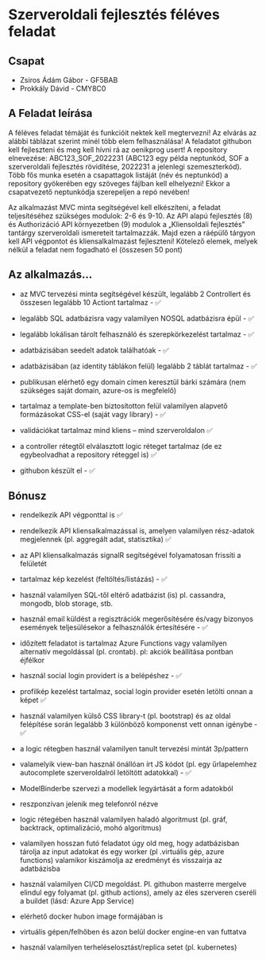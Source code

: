 # Szerveroldali fejlesztés féléves feladat

## Csapat
- Zsiros Ádám Gábor - GF5BAB
- Prokkály Dávid - CMY8C0

## A Feladat leírása
A féléves feladat témáját és funkcióit nektek kell megtervezni! Az elvárás az alábbi táblázat 
szerint minél több elem felhasználása!
A feladatot githubon kell fejleszteni és meg kell hívni rá az oenikprog usert! A repository 
elnevezése: ABC123_SOF_2022231
(ABC123 egy példa neptunkód, SOF a szerveroldali fejlesztés rövidítése, 2022231 a jelenlegi 
szemeszterkód). Több fős munka esetén a csapattagok listáját (név és neptunkód) a 
repository gyökerében egy szöveges fájlban kell elhelyezni! Ekkor a csapatvezető 
neptunkódja szerepeljen a repó nevében!

Az alkalmazást MVC minta segítségével kell elkészíteni, a feladat teljesítéséhez szükséges 
modulok: 2-6 és 9-10. Az API alapú fejlesztés (8) és Authorizáció API környezetben (9) 
modulok a „Kliensoldali fejlesztés” tantárgy szerveroldali ismereteit tartalmazzák. Majd ezen 
a ráépülő tárgyon kell API végpontot és kliensalkalmazást fejleszteni! 
Kötelező elemek, melyek nélkül a feladat nem fogadható el (összesen 50 pont)

## Az alkalmazás...

- az MVC tervezési minta segítségével készült, legalább 2 Controllert és összesen 
legalább 10 Actiont tartalmaz - ✅

- legalább SQL adatbázisra vagy valamilyen NOSQL adatbázisra épül - ✅

- legalább lokálisan tárolt felhasználó és szerepkörkezelést tartalmaz - ✅

- adatbázisában seedelt adatok találhatóak - ✅ 

- adatbázisában (az identity táblákon felül) legalább 2 táblát tartalmaz - ✅ 

- publikusan elérhető egy domain címen keresztül bárki számára (nem szükséges saját 
domain, azure-os is megfelelő)

- tartalmaz a template-ben biztosítotton felül valamilyen alapvető formázásokat CSS-el (saját vagy library) - ✅

- validációkat tartalmaz mind kliens – mind szerveroldalon ✅

- a controller rétegtől elválasztott logic réteget tartalmaz (de ez egybeolvadhat a 
repository réteggel is) ✅

- githubon készült el - ✅ 

## Bónusz

- rendelkezik API végponttal is ✅
  
- rendelkezik API kliensalkalmazással is, amelyen valamilyen rész-adatok megjelennek 
(pl. aggregált adat, statisztika) ✅

- az API kliensalkalmazás signalR segítségével folyamatosan frissíti a felületét
  
- tartalmaz kép kezelést (feltöltés/listázás) - ✅ 
  
- használ valamilyen SQL-től eltérő adatbázist (is) pl. cassandra, mongodb, blob 
storage, stb.

- használ email küldést a regisztrációk megerősítésére és/vagy bizonyos események 
teljesülésekor a felhasználók értesítésére - ✅

- időzített feladatot is tartalmaz Azure Functions vagy valamilyen alternatív 
megoldással (pl. crontab). pl: akciók beállítása pontban éjfélkor

- használ social login providert is a belépéshez - ✅
  
- profilkép kezelést tartalmaz, social login provider esetén letölti onnan a képet ✅
  
- használ valamilyen külső CSS library-t (pl. bootstrap) és az oldal felépítése során 
legalább 3 különböző komponenst vett onnan igénybe - ✅

- a logic rétegben használ valamilyen tanult tervezési mintát 3p/pattern
  
- valamelyik view-ban használ önállóan írt JS kódot (pl. egy űrlapelemhez 
autocomplete szerveroldalról letöltött adatokkal) - ✅

- ModelBinderbe szervezi a modellek legyártását a form adatokból
  
- reszponzívan jelenik meg telefonról nézve
  
- logic rétegében használ valamilyen haladó algoritmust (pl. gráf, backtrack, 
optimalizáció, mohó algoritmus)

- valamilyen hosszan futó feladatot úgy old meg, hogy adatbázisban tárolja az input 
adatokat és egy worker (pl .virtuális gép, azure functions) valamikor kiszámolja az 
eredményt és visszaírja az adatbázisba

- használ valamilyen CI/CD megoldást. Pl. githubon masterre mergelve elindul egy 
folyamat (pl. github actions), amely az éles szerveren cseréli a buildet (lásd: Azure 
App Service)

- elérhető docker hubon image formájában is
  
- virtuális gépen/felhőben és azon belül docker engine-en van futtatva
  
- használ valamilyen terheléselosztást/replica setet (pl. kubernetes)




